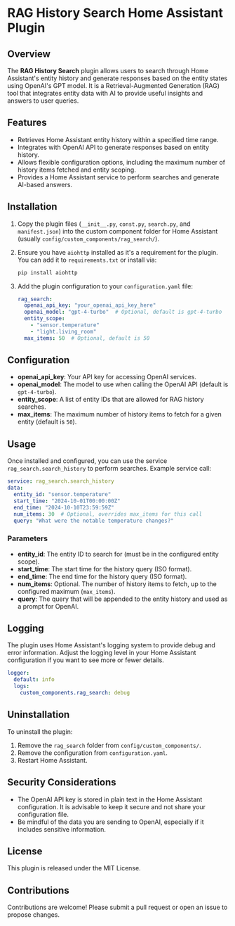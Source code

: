 
# RAG History Search Home Assistant Plugin

## Overview

The **RAG History Search** plugin allows users to search through Home Assistant's entity history and generate responses based on the entity states using OpenAI's GPT model. It is a Retrieval-Augmented Generation (RAG) tool that integrates entity data with AI to provide useful insights and answers to user queries.

## Features

- Retrieves Home Assistant entity history within a specified time range.
- Integrates with OpenAI API to generate responses based on entity history.
- Allows flexible configuration options, including the maximum number of history items fetched and entity scoping.
- Provides a Home Assistant service to perform searches and generate AI-based answers.

## Installation

1. Copy the plugin files (`__init__.py`, `const.py`, `search.py`, and `manifest.json`) into the custom component folder for Home Assistant (usually `config/custom_components/rag_search/`).

2. Ensure you have `aiohttp` installed as it's a requirement for the plugin. You can add it to `requirements.txt` or install via:
   ```sh
   pip install aiohttp
   ```

3. Add the plugin configuration to your `configuration.yaml` file:

   ```yaml
   rag_search:
     openai_api_key: "your_openai_api_key_here"
     openai_model: "gpt-4-turbo"  # Optional, default is gpt-4-turbo
     entity_scope:
       - "sensor.temperature"
       - "light.living_room"
     max_items: 50  # Optional, default is 50
   ```

## Configuration

- **openai_api_key**: Your API key for accessing OpenAI services.
- **openai_model**: The model to use when calling the OpenAI API (default is `gpt-4-turbo`).
- **entity_scope**: A list of entity IDs that are allowed for RAG history searches.
- **max_items**: The maximum number of history items to fetch for a given entity (default is `50`).

## Usage

Once installed and configured, you can use the service `rag_search.search_history` to perform searches. Example service call:

```yaml
service: rag_search.search_history
data:
  entity_id: "sensor.temperature"
  start_time: "2024-10-01T00:00:00Z"
  end_time: "2024-10-10T23:59:59Z"
  num_items: 30  # Optional, overrides max_items for this call
  query: "What were the notable temperature changes?"
```

### Parameters

- **entity_id**: The entity ID to search for (must be in the configured entity scope).
- **start_time**: The start time for the history query (ISO format).
- **end_time**: The end time for the history query (ISO format).
- **num_items**: Optional. The number of history items to fetch, up to the configured maximum (`max_items`).
- **query**: The query that will be appended to the entity history and used as a prompt for OpenAI.

## Logging

The plugin uses Home Assistant's logging system to provide debug and error information. Adjust the logging level in your Home Assistant configuration if you want to see more or fewer details.

```yaml
logger:
  default: info
  logs:
    custom_components.rag_search: debug
```

## Uninstallation

To uninstall the plugin:
1. Remove the `rag_search` folder from `config/custom_components/`.
2. Remove the configuration from `configuration.yaml`.
3. Restart Home Assistant.

## Security Considerations

- The OpenAI API key is stored in plain text in the Home Assistant configuration. It is advisable to keep it secure and not share your configuration file.
- Be mindful of the data you are sending to OpenAI, especially if it includes sensitive information.

## License

This plugin is released under the MIT License.

## Contributions

Contributions are welcome! Please submit a pull request or open an issue to propose changes.
